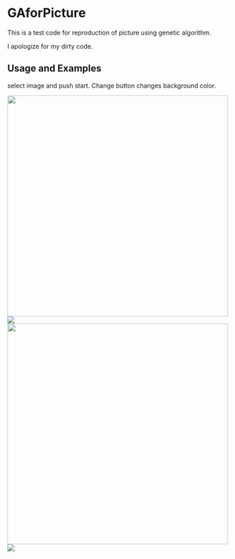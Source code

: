 # GAforPicture

This is a test code for reproduction of picture using genetic algorithm.

I apologize for my dirty code.

## Usage and Examples
select image and push start. Change button changes background color.

<img width="500px" src="https://user-images.githubusercontent.com/39827302/66717122-9351a680-ee10-11e9-9444-465de2c24af3.jpg"><img src="https://user-images.githubusercontent.com/39827302/66717188-2f7bad80-ee11-11e9-9c9c-52453e02aef3.png">
<img width="500px" src="https://user-images.githubusercontent.com/39827302/66717190-330f3480-ee11-11e9-9f61-5eea2ac55676.jpg"><img src="https://user-images.githubusercontent.com/39827302/66717191-34d8f800-ee11-11e9-8d11-dd6dc09e5f31.png">
